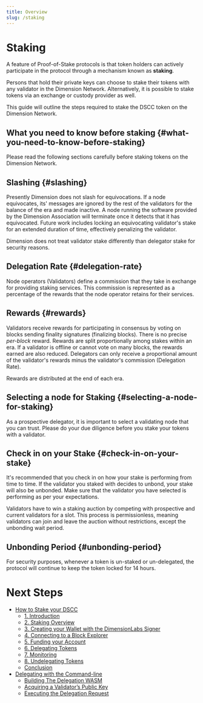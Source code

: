 ```yaml
---
title: Overview
slug: /staking
---
```


# Staking

A feature of Proof-of-Stake protocols is that token holders can actively participate in the protocol through a mechanism known as **staking**.

Persons that hold their private keys can choose to stake their tokens with any validator in the Dimension Network. Alternatively, it is possible to stake tokens via an exchange or custody provider as well.

This guide will outline the steps required to stake the DSCC token on the Dimension Network.

## What you need to know before staking {#what-you-need-to-know-before-staking}

Please read the following sections carefully before staking tokens on the Dimension Network.

## Slashing {#slashing}

Presently Dimension does not slash for equivocations. If a node equivocates, its' messages are ignored by the rest of the validators for the balance of the era and made inactive. A node running the software provided by the Dimension Association will terminate once it detects that it has equivocated. Future work includes locking an equivocating validator's stake for an extended duration of time, effectively penalizing the validator.

Dimension does not treat validator stake differently than delegator stake for security reasons.

## Delegation Rate {#delegation-rate}

Node operators (Validators) define a commission that they take in exchange for providing staking services. This commission is represented as a percentage of the rewards that the node operator retains for their services.

## Rewards {#rewards}

Validators receive rewards for participating in consensus by voting on blocks sending finality signatures (finalizing blocks). There is no precise _per-block_ reward. Rewards are split proportionally among stakes within an era. If a validator is offline or cannot vote on many blocks, the rewards earned are also reduced. Delegators can only receive a proportional amount of the validator's rewards minus the validator's commission (Delegation Rate).

Rewards are distributed at the end of each era.

## Selecting a node for Staking {#selecting-a-node-for-staking}

As a prospective delegator, it is important to select a validating node that you can trust. Please do your due diligence before you stake your tokens with a validator.

## Check in on your Stake {#check-in-on-your-stake}

It's recommended that you check in on how your stake is performing from time to time. If the validator you staked with decides to unbond, your stake will also be unbonded. Make sure that the validator you have selected is performing as per your expectations.

Validators have to win a staking auction by competing with prospective and current validators for a slot. This process is permissionless, meaning validators can join and leave the auction without restrictions, except the unbonding wait period.

## Unbonding Period {#unbonding-period}

For security purposes, whenever a token is un-staked or un-delegated, the protocol will continue to keep the token locked for 14 hours.

# Next Steps

-   [How to Stake your DSCC](../workflow/staking.md)
    -   [1. Introduction](../workflow/staking.md#1-introduction)
    -   [2. Staking Overview](../workflow/staking.md#1-staking-overview)
    -   [3. Creating your Wallet with the DimensionLabs Signer](../workflow/staking.md#3-creating-your-wallet-with-the-dimensionlabs-signer)
    -   [4. Connecting to a Block Explorer](../workflow/staking.md#4-connecting-to-blockexplorer)
    -   [5. Funding your Account](../workflow/staking.md#5-funding-your-account)
    -   [6. Delegating Tokens](../workflow/staking.md#6-delegating-tokens)
    -   [7. Monitoring](../workflow/staking.md#7-monitoring)
    -   [8. Undelegating Tokens](../workflow/staking.md#8-undelegating-tokens)
    -   [ Conclusion](../workflow/staking.md#conclusion)
-   [Delegating with the Command-line](../workflow/delegate.md)
    -   [Building The Delegation WASM](../workflow/delegate.md#building-the-delegation-wasm)
    -   [Acquiring a Validator’s Public Key](../workflow/delegate.md#acquiring-a-validators-public-key)
    -   [Executing the Delegation Request](../workflow/delegate.md#executing-the-delegation-request)
